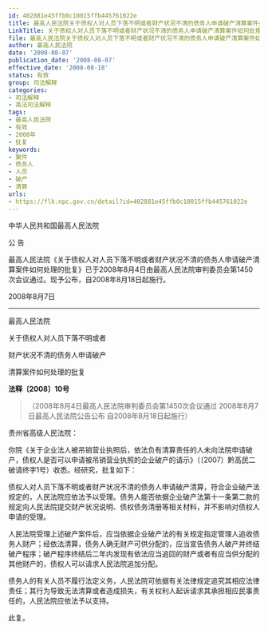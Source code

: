 ```yaml
---
id: 402881e45ffb0c10015ffb445761022e
title: 最高人民法院关于债权人对人员下落不明或者财产状况不清的债务人申请破产清算案件如何处理的批复
LinkTitle: 关于债权人对人员下落不明或者财产状况不清的债务人申请破产清算案件如何处理的批复（2008）
file: 最高人民法院关于债权人对人员下落不明或者财产状况不清的债务人申请破产清算案件如何处理的批复_20080807_402881e45ffb0c10015ffb445761022e.docx
author: 最高人民法院
date: '2008-08-07'
publication_date: '2008-08-07'
effective_date: '2008-08-18'
status: 有效
group: 司法解释
categories:
- 司法解释
- 高法司法解释
tags:
- 最高人民法院
- 有效
- 2008年
- 批复
keywords:
- 案件
- 债务人
- 人员
- 破产
- 清算
urls:
- https://flk.npc.gov.cn/detail?id=402881e45ffb0c10015ffb445761022e
---
```


中华人民共和国最高人民法院

公 告

最高人民法院《关于债权人对人员下落不明或者财产状况不清的债务人申请破产清算案件如何处理的批复》已于2008年8月4日由最高人民法院审判委员会第1450次会议通过。现予公布，自2008年8月18日起施行。

2008年8月7日

---

最高人民法院

关于债权人对人员下落不明或者

财产状况不清的债务人申请破产

清算案件如何处理的批复

**法释〔2008〕10号**

> （2008年8月4日最高人民法院审判委员会第1450次会议通过 2008年8月7日最高人民法院公告公布 自2008年8月18日起施行）

贵州省高级人民法院：

你院《关于企业法人被吊销营业执照后，依法负有清算责任的人未向法院申请破产，债权人是否可以申请被吊销营业执照的企业破产的请示》（〔2007〕黔高民二破请终字1号）收悉。经研究，批复如下：

债权人对人员下落不明或者财产状况不清的债务人申请破产清算，符合企业破产法规定的，人民法院应依法予以受理。债务人能否依据企业破产法第十一条第二款的规定向人民法院提交财产状况说明、债权债务清册等相关材料，并不影响对债权人申请的受理。

人民法院受理上述破产案件后，应当依据企业破产法的有关规定指定管理人追收债务人财产；经依法清算，债务人确无财产可供分配的，应当宣告债务人破产并终结破产程序；破产程序终结后二年内发现有依法应当追回的财产或者有应当供分配的其他财产的，债权人可以请求人民法院追加分配。

债务人的有关人员不履行法定义务，人民法院可依据有关法律规定追究其相应法律责任；其行为导致无法清算或者造成损失，有关权利人起诉请求其承担相应民事责任的，人民法院应依法予以支持。

此复。

